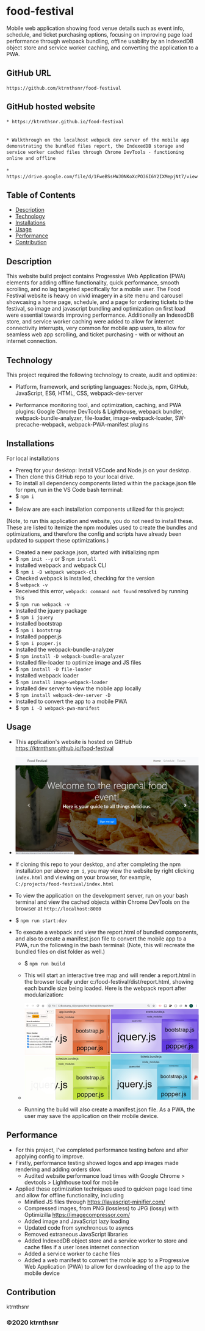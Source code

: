 ﻿# food-festival

Mobile web application showing food venue details such as event info, schedule, and ticket purchasing options, focusing on improving page load performance through webpack bundling, offline usability by an IndexedDB object store and service worker caching, and converting the application to a PWA.

## GitHub URL

    https://github.com/ktrnthsnr/food-festival

## GitHub hosted website

    * https://ktrnthsnr.github.io/food-festival
    

    * Walkthrough on the localhost webpack dev server of the mobile app demonstrating the bundled files report, the IndexedDB storage and service worker cached files through Chrome DevTools - functioning online and offline

    *  https://drive.google.com/file/d/1FweBSsHWJ0NKoXcPO36I6Y2IXMepjNt7/view


## Table of Contents

* [Description](#description)
* [Technology](#technology)
* [Installations](#installations)
* [Usage](#usage)
* [Performance](#performance)
* [Contribution](#contribution)

## Description

This website build project contains Progressive Web Application (PWA) elements for adding offline functionality, quick performance, smooth scrolling, and no lag targeted specifically for a mobile user. The Food Festival website is heavy on vivid imagery in a site menu and carousel showcasing a home page, schedule, and a page for ordering tickets to the festival, so image and javascript bundling and optimization on first load were essential towards improving performance. Additionally an IndexedDB store, and service worker caching were added to allow for internet connectivity interrupts, very common for mobile app users, to allow for seamless web app scrolling, and ticket purchasing - with or without an internet connection.

## Technology

This project required the following technology to create, audit and optimize:

- Platform, framework, and scripting languages: 
Node.js, npm, GitHub, JavaScript, ES6, HTML, CSS, webpack-dev-server

- Performance monitoring tool, and optimization, caching, and PWA plugins: 
Google Chrome DevTools & Lighthouse, webpack bundler, webpack-bundle-analyzer, file-loader, image-webpack-loader, SW-precache-webpack, webpack-PWA-manifest plugins


## Installations

For local installations
- Prereq for your desktop: Install VSCode and Node.js on your desktop.
- Then clone this GitHub repo to your local drive.
- To install all dependency components listed within the package.json file for npm, run in the VS Code bash terminal:
- $ `npm i`
-
- Below are are each installation components utilized for this project:

(Note, to run this application and website, you do not need to install these. These are listed to itemize the npm modules used to create the bundles and optimizations, and therefore the config and scripts have already been updated to support these optimizations.)

- Created a new package.json, started with initializing npm
- $ `npm init --y` or $ `npm install`
- Installed webpack and webpack CLI
- $ `npm i -D webpack webpack-cli`
- Checked webpack is installed, checking for the version
- $ `webpack -v`
- Received this error, `webpack: command not found` resolved by running this
- $ `npm run webpack -v`
- Installed the jquery package
- $ `npm i jquery`
- Installed bootstrap
- $ `npm i bootstrap`
- Installed popper.js
- $ `npm i popper.js`
- Installed the webpack-bundle-analyzer
- $ `npm install -D webpack-bundle-analyzer`
- Installed file-loader to optimize image and JS files
- $ `npm install -D file-loader`
- Installed webpack loader
- $ `npm install image-webpack-loader`
- Installed dev server to view the mobile app locally
- $ `npm install webpack-dev-server -D`
- Installed to convert the app to a mobile PWA
- $ `npm i -D webpack-pwa-manifest`

## Usage

- This application's website is hosted on GitHub https://ktrnthsnr.github.io/food-festival
- ![FoodFestival](./img/FoodFestival.jpg "Food Festival")

- If cloning this repo to your desktop, and after completing the npm installation per above `npm i`, you may view the website by right clicking `index.html` and viewing on your browser, 
for example, `C:/projects/food-festival/index.html`

- To view the application on the development server, run on your bash terminal and view the cached objects within Chrome DevTools on the browser at `http://localhost:8080`
- $ `npm run start:dev`

- To execute a webpack and view the report.html of bundled components, and also to create a manifest.json file to convert the mobile app to a PWA, run the following in the bash terminal: 
(Note, this will recreate the bundled files on dist folder as well.)
    - $ `npm run build`
    - This will start an interactive tree map and will render a report.html in the browser locally under c:/food-festival/dist/report.html, showing each bundle size being loaded.  Here is the webpack report after modularization:
    - ![Interactive Tree Map](./img/report_sample.html_afterImageFileLoader.jpg "Interactive Tree Map")

    - Running the build will also create a manifest.json file. 
    As a PWA, the user may save the application on their mobile device.

## Performance

- For this project, I've completed performance testing before and after applying config to improve.
- Firstly, performance testing showed logos and app images made rendering and adding orders slow. 
    * Audited website performance load times with Google Chrome > devtools > Lighthouse tool for mobile
- Applied these optimization techniques used to quicken page load time and allow for offline functionality, including
    * Minified JS files through https://javascript-minifier.com/ 
    * Compressed images, from PNG (lossless) to JPG (lossy) with Optimizilla https://imagecompressor.com/
    * Added image and JavaScript lazy loading
    * Updated code from synchronous to asyncs
    * Removed extraneous JavaScript libraries
    * Added IndexedDB object store and a service worker to store and cache files if a user loses internet connection
    * Added a service worker to cache files 
    * Added a web manifest to convert the mobile app to a Progressive Web Application (PWA) to allow for downloading of the app to the mobile device

## Contribution

ktrnthsnr

### ©️2020 ktrnthsnr
